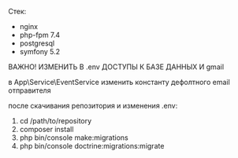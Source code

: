 Стек:
- nginx
- php-fpm 7.4
- postgresql
- symfony 5.2

ВАЖНО! ИЗМЕНИТЬ В .env ДОСТУПЫ К БАЗЕ ДАННЫХ И gmail

в App\Service\EventService изменить константу дефолтного email отправителя

после скачивания репозитория и изменения .env:
1. cd /path/to/repository
2. composer install
3. php bin/console make:migrations
4. php bin/console doctrine:migrations:migrate
